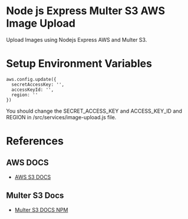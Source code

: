# Node js Express Multer S3 AWS Image Upload
Upload Images using Nodejs Express AWS and Multer S3.
# Setup Environment Variables
```
aws.config.update({
  secretAccessKey: '',
  accessKeyId: '',
  region: ''
})
```
You should change the SECRET_ACCESS_KEY and ACCESS_KEY_ID and REGION in /src/services/image-upload.js file.
# References
## AWS DOCS
* [AWS S3 DOCS](#https://docs.aws.amazon.com/AWSJavaScriptSDK/latest/AWS/S3.html)
## Multer S3 Docs
* [Multer S3 DOCS NPM](#https://www.npmjs.com/package/multer-s3)
